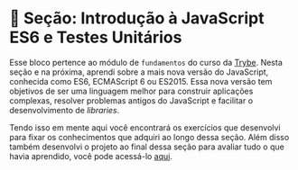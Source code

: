 # :paperclip: Seção: Introdução à JavaScript ES6 e Testes Unitários

Esse bloco pertence ao módulo de `fundamentos` do curso da [Trybe](https://www.betrybe.com/). Nesta seção e na próxima, aprendi sobre a mais nova versão do JavaScript, conhecida como ES6, ECMAScript 6 ou ES2015. Essa nova versão tem objetivos de ser uma linguagem melhor para construir aplicações complexas, resolver problemas antigos do JavaScript e facilitar o desenvolvimento de _libraries_.

Tendo isso em mente aqui você encontrará os exercícios que desenvolvi para fixar os conhecimentos que adquiri ao longo dessa seção. Além disso também desenvolvi o projeto ao final dessa seção para avaliar tudo o que havia aprendido, você pode acessá-lo [aqui]().

